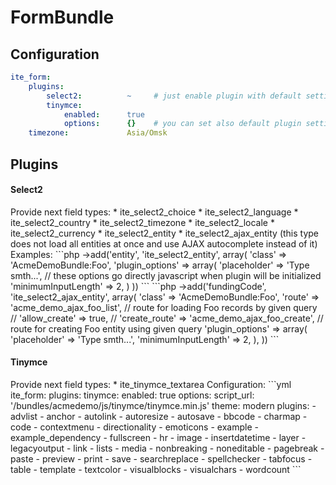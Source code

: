 FormBundle
==========

Configuration
-------------
```yml
ite_form:
    plugins:
        select2:          ~     # just enable plugin with default settings
        tinymce:
            enabled:      true
            options:      {}    # you can set also default plugin settings, which you can override for in specific field
    timezone:             Asia/Omsk
```    
Plugins
-------
<h4>Select2</h4>
Provide next field types:
 * ite_select2_choice
 * ite_select2_language
 * ite_select2_country
 * ite_select2_timezone
 * ite_select2_locale
 * ite_select2_currency
 * ite_select2_entity
 * ite_select2_ajax_entity (this type does not load all entities at once and use AJAX autocomplete instead of it)
Examples:
```php
->add('entity', 'ite_select2_entity', array(
    'class' => 'AcmeDemoBundle:Foo',
    'plugin_options' => array(          
        'placeholder' => 'Type smth...', // these options go directly javascript when plugin will be initialized 
        'minimumInputLength' => 2,
    )
))
```
```php
->add('fundingCode', 'ite_select2_ajax_entity', array(
    'class' => 'AcmeDemoBundle:Foo',
    'route' => 'acme_demo_ajax_foo_list', // route for loading Foo records by given query
    // 'allow_create' => true,
    // 'create_route' => 'acme_demo_ajax_foo_create', // route for creating Foo entity using given query
    'plugin_options' => array(
        'placeholder' => 'Type smth...',
        'minimumInputLength' => 2,
    ),
))
```
<h4>Tinymce</h4>
Provide next field types:
* ite_tinymce_textarea
Configuration:
```yml
ite_form:
    plugins:
        tinymce:
            enabled:      true
            options:      
                script_url: '/bundles/acmedemo/js/tinymce/tinymce.min.js'
                theme: modern
                plugins:
                    - advlist
                    - anchor
                    - autolink
                    - autoresize
                    - autosave
                    - bbcode
                    - charmap
                    - code
                    - contextmenu
                    - directionality
                    - emoticons
                    - example
                    - example_dependency
                    - fullscreen
                    - hr
                    - image
                    - insertdatetime
                    - layer
                    - legacyoutput
                    - link
                    - lists
                    - media
                    - nonbreaking
                    - noneditable
                    - pagebreak
                    - paste
                    - preview
                    - print
                    - save
                    - searchreplace
                    - spellchecker
                    - tabfocus
                    - table
                    - template
                    - textcolor
                    - visualblocks
                    - visualchars
                    - wordcount
```    

